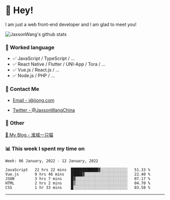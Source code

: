 # 👋 Hey!

I am just a web front-end developer and I am glad to meet you!

![JaxsonWang's github stats](https://github-readme-stats.vercel.app/api?username=JaxsonWang&&show_icons=true&&title_color=1abc9c&&icon_color=1abc9c)


### 📝 Worked language

- ✅ JavaScript / TypeScript / ...
- ✅ React Native / Flutter / UNI-App / Tora / ...
- ✅ Vue.js / React.js / ...
- ✅ Node.js / PHP / ...

### 📮 Contact Me

- [Email - i@iiong.com](mailto:i@iiong.com)

- [Twitter - @JaxsonWangChina](https://twitter.com/JaxsonWangChina)

### 🤪 Other

[📌 My Blog - 淮城一只猫](https://iiong.com)

### 📊 This week I spent my time on

<!--START_SECTION:waka-->
```text
Week: 06 January, 2022 - 12 January, 2022

JavaScript   22 hrs 22 mins  ████████████▓░░░░░░░░░░░░   51.33 % 
Vue.js       9 hrs 46 mins   █████▓░░░░░░░░░░░░░░░░░░░   22.40 % 
JSON         3 hrs 7 mins    █▓░░░░░░░░░░░░░░░░░░░░░░░   07.17 % 
HTML         2 hrs 2 mins    █▒░░░░░░░░░░░░░░░░░░░░░░░   04.70 % 
CSS          1 hr 33 mins    █░░░░░░░░░░░░░░░░░░░░░░░░   03.58 % 
```
<!--END_SECTION:waka-->

---
